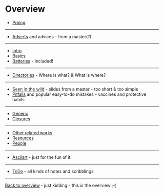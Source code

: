 # Overview

- [Prolog](prolog.md)

---
- [Adverts](adverts.md) and advices - from a master(?)

---
- [Intro](intro.md)
- [Basics](basics.md)
- [Batteries](batteries.md) - included!

---
- [Directories](directories.md) - Where is what? & What is where?

---
- [Seen in the wild](in-the-wild.md) - slides from a master - too short & too simple
- [Pitfalls](pitfalls.md) and popular easy-to-do mistakes - vaccines and protective habits

---
- [Generic](generic.md)
- [Closures](closures.md)

---
- [Other related works](others.md)
- [Resources](resources.md)
- [People](people.md)

---
- [Asciiart](asciiart.md) - just for the fun of it.

---
- [ToDo](ToDo.md) - all kinds of notes and scribblings

---
[Back to overview](overview.md) - just kidding - this *is* the overview ;-)
